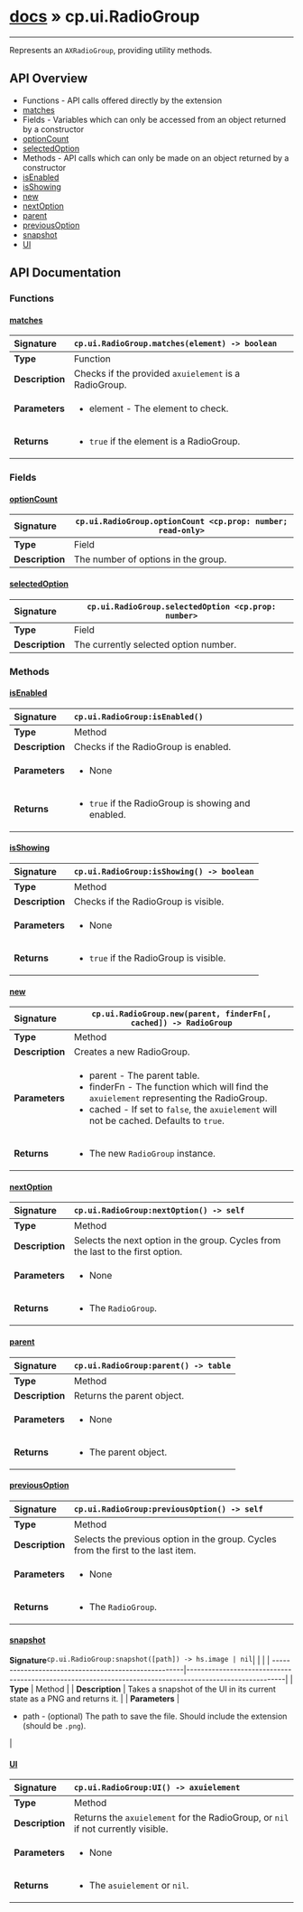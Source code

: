 # [docs](index.md) » cp.ui.RadioGroup
---

Represents an `AXRadioGroup`, providing utility methods.

## API Overview
* Functions - API calls offered directly by the extension
 * [matches](#matches)
* Fields - Variables which can only be accessed from an object returned by a constructor
 * [optionCount](#optioncount)
 * [selectedOption](#selectedoption)
* Methods - API calls which can only be made on an object returned by a constructor
 * [isEnabled](#isenabled)
 * [isShowing](#isshowing)
 * [new](#new)
 * [nextOption](#nextoption)
 * [parent](#parent)
 * [previousOption](#previousoption)
 * [snapshot](#snapshot)
 * [UI](#ui)

## API Documentation

### Functions

#### [matches](#matches)
| <span style="float: left;">**Signature**</span> | <span style="float: left;">`cp.ui.RadioGroup.matches(element) -> boolean` </span>                                                          |
| -----------------------------------------------------|---------------------------------------------------------------------------------------------------------|
| **Type**                                             | Function |
| **Description**                                      | Checks if the provided `axuielement` is a RadioGroup. |
| **Parameters**                                       | <ul><li>element   - The element to check.</li></ul> |
| **Returns**                                          | <ul><li><code>true</code> if the element is a RadioGroup.</li></ul> |

### Fields

#### [optionCount](#optioncount)
| <span style="float: left;">**Signature**</span> | <span style="float: left;">`cp.ui.RadioGroup.optionCount <cp.prop: number; read-only>` </span>                                                          |
| -----------------------------------------------------|---------------------------------------------------------------------------------------------------------|
| **Type**                                             | Field |
| **Description**                                      | The number of options in the group. |

#### [selectedOption](#selectedoption)
| <span style="float: left;">**Signature**</span> | <span style="float: left;">`cp.ui.RadioGroup.selectedOption <cp.prop: number>` </span>                                                          |
| -----------------------------------------------------|---------------------------------------------------------------------------------------------------------|
| **Type**                                             | Field |
| **Description**                                      | The currently selected option number. |

### Methods

#### [isEnabled](#isenabled)
| <span style="float: left;">**Signature**</span> | <span style="float: left;">`cp.ui.RadioGroup:isEnabled()` </span>                                                          |
| -----------------------------------------------------|---------------------------------------------------------------------------------------------------------|
| **Type**                                             | Method |
| **Description**                                      | Checks if the RadioGroup is enabled. |
| **Parameters**                                       | <ul><li>None</li></ul> |
| **Returns**                                          | <ul><li><code>true</code> if the RadioGroup is showing and enabled.</li></ul> |

#### [isShowing](#isshowing)
| <span style="float: left;">**Signature**</span> | <span style="float: left;">`cp.ui.RadioGroup:isShowing() -> boolean` </span>                                                          |
| -----------------------------------------------------|---------------------------------------------------------------------------------------------------------|
| **Type**                                             | Method |
| **Description**                                      | Checks if the RadioGroup is visible. |
| **Parameters**                                       | <ul><li>None</li></ul> |
| **Returns**                                          | <ul><li><code>true</code> if the RadioGroup is visible.</li></ul> |

#### [new](#new)
| <span style="float: left;">**Signature**</span> | <span style="float: left;">`cp.ui.RadioGroup.new(parent, finderFn[, cached]) -> RadioGroup` </span>                                                          |
| -----------------------------------------------------|---------------------------------------------------------------------------------------------------------|
| **Type**                                             | Method |
| **Description**                                      | Creates a new RadioGroup. |
| **Parameters**                                       | <ul><li>parent    - The parent table.</li><li>finderFn  - The function which will find the <code>axuielement</code> representing the RadioGroup.</li><li>cached    - If set to <code>false</code>, the <code>axuielement</code> will not be cached. Defaults to <code>true</code>.</li></ul> |
| **Returns**                                          | <ul><li>The new <code>RadioGroup</code> instance.</li></ul> |

#### [nextOption](#nextoption)
| <span style="float: left;">**Signature**</span> | <span style="float: left;">`cp.ui.RadioGroup:nextOption() -> self` </span>                                                          |
| -----------------------------------------------------|---------------------------------------------------------------------------------------------------------|
| **Type**                                             | Method |
| **Description**                                      | Selects the next option in the group. Cycles from the last to the first option. |
| **Parameters**                                       | <ul><li>None</li></ul> |
| **Returns**                                          | <ul><li>The <code>RadioGroup</code>.</li></ul> |

#### [parent](#parent)
| <span style="float: left;">**Signature**</span> | <span style="float: left;">`cp.ui.RadioGroup:parent() -> table` </span>                                                          |
| -----------------------------------------------------|---------------------------------------------------------------------------------------------------------|
| **Type**                                             | Method |
| **Description**                                      | Returns the parent object. |
| **Parameters**                                       | <ul><li>None</li></ul> |
| **Returns**                                          | <ul><li>The parent object.</li></ul> |

#### [previousOption](#previousoption)
| <span style="float: left;">**Signature**</span> | <span style="float: left;">`cp.ui.RadioGroup:previousOption() -> self` </span>                                                          |
| -----------------------------------------------------|---------------------------------------------------------------------------------------------------------|
| **Type**                                             | Method |
| **Description**                                      | Selects the previous option in the group. Cycles from the first to the last item. |
| **Parameters**                                       | <ul><li>None</li></ul> |
| **Returns**                                          | <ul><li>The <code>RadioGroup</code>.</li></ul> |

#### [snapshot](#snapshot)
| <span style="float: left;">**Signature**</span> | <span style="float: left;">`cp.ui.RadioGroup:snapshot([path]) -> hs.image | nil` </span>                                                          |
| -----------------------------------------------------|---------------------------------------------------------------------------------------------------------|
| **Type**                                             | Method |
| **Description**                                      | Takes a snapshot of the UI in its current state as a PNG and returns it. |
| **Parameters**                                       | <ul><li>path      - (optional) The path to save the file. Should include the extension (should be <code>.png</code>).</li></ul> |

#### [UI](#ui)
| <span style="float: left;">**Signature**</span> | <span style="float: left;">`cp.ui.RadioGroup:UI() -> axuielement` </span>                                                          |
| -----------------------------------------------------|---------------------------------------------------------------------------------------------------------|
| **Type**                                             | Method |
| **Description**                                      | Returns the `axuielement` for the RadioGroup, or `nil` if not currently visible. |
| **Parameters**                                       | <ul><li>None</li></ul> |
| **Returns**                                          | <ul><li>The <code>asuielement</code> or <code>nil</code>.</li></ul> |

